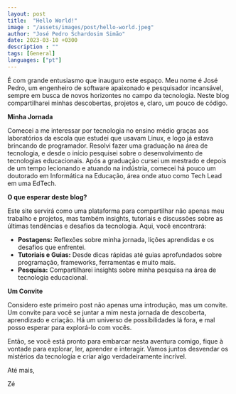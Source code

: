 ```yaml
---
layout: post
title:  "Hello World!"
image : "/assets/images/post/hello-world.jpeg"
author: "José Pedro Schardosim Simão"
date: 2023-03-10 +0300
description : ""
tags: [General]
languages: ["pt"]
---
```


É com grande entusiasmo que inauguro este espaço. Meu nome é José Pedro, um engenheiro de software apaixonado e pesquisador incansável, sempre em busca de novos horizontes no campo da tecnologia. Neste blog compartilharei minhas descobertas, projetos e, claro, um pouco de código.

<!-- more -->

**Minha Jornada**

Comecei a me interessar por tecnologia no ensino médio graças aos laboratórios da escola que estudei que usavam Linux, e logo já estava brincando de programador. Resolvi fazer uma graduação na área de tecnologia, e desde o início pesquisei sobre o desenvolvimento de tecnologias educacionais. Após a graduação cursei um mestrado e depois de um tempo lecionando e atuando na indústria, comecei há pouco um doutorado em Informática na Educação, área onde atuo como Tech Lead em uma EdTech.

**O que esperar deste blog?**

Este site servirá como uma plataforma para compartilhar não apenas meu trabalho e projetos, mas também insights, tutoriais e discussões sobre as últimas tendências e desafios da tecnologia. Aqui, você encontrará:

- **Postagens:** Reflexões sobre minha jornada, lições aprendidas e os desafios que enfrentei.
- **Tutoriais e Guias:** Desde dicas rápidas até guias aprofundados sobre programação, frameworks, ferramentas e muito mais.
- **Pesquisa:** Compartilharei insights sobre minha pesquisa na área de tecnologia educacional.

**Um Convite**

Considero este primeiro post não apenas uma introdução, mas um convite. Um convite para você se juntar a mim nesta jornada de descoberta, aprendizado e criação. Há um universo de possibilidades lá fora, e mal posso esperar para explorá-lo com vocês.

Então, se você está pronto para embarcar nesta aventura comigo, fique à vontade para explorar, ler, aprender e interagir. Vamos juntos desvendar os mistérios da tecnologia e criar algo verdadeiramente incrível.

Até mais,

Zé